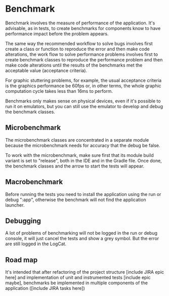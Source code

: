 # Benchmark

Benchmark involves the measure of performance of the application. It's advisable, as in tests, to create benchmarks for components know to have performance impact before the problem appears.

The same way the recommended workflow to solve bugs involves first create a class or function to reproduce the error and then make code alterations, the work flow to solve performance problems involves first to create benchmark classes to reproduce the performance problem and then make code alterations until the results of the benchmarks met the acceptable value (acceptance criteria).

For graphic stuttering problems, for example, the usual acceptance criteria is the graphics performance be 60fps or, in other terms, the whole graphic computation cycle takes less than 16ms to perform.

Benchmarks only makes sense on physical devices, even if it's possible to run it on emulators, but you can still use the emulator to develop and debug the benchmark classes.


## Microbenchmark

The microbenchmark classes are concentrated in a separate module because the microbenchmark needs for accuracy that the debug be false.

To work with the microbenchmark, make sure first that its module build variant is set to "release", both in the IDE and in the Gradle file. Once done, the benchmark classes and the arrow to start the tests will appear.

## Macrobenchmark

Before running the tests you need to install the application using the run or debug ":app", otherwise the benchmark will not find the application launcher.

## Debugging

A lot of problems of benchmarking will not be logged in the run or debug console, it will just cancel the tests and show a grey symbol. But the error are still logged in the LogCat.

## Road map

It's intended that after refactoring of the project structure [include JIRA epic here] and implementation of unit and instrumented tests [include epic maybe], benchmarks be implemented in multiple components of the application ([include JIRA tasks here])